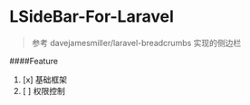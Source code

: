 # LSideBar-For-Laravel

>参考 davejamesmiller/laravel-breadcrumbs 实现的侧边栏


####Feature
 1. [x] 基础框架
 2. [ ] 权限控制 